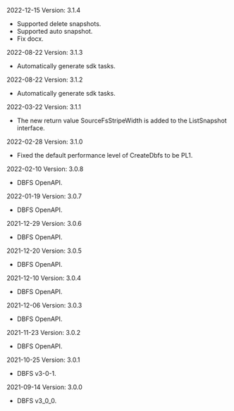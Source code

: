 2022-12-15 Version: 3.1.4
- Supported delete snapshots.
- Supported auto snapshot.
- Fix docx.

2022-08-22 Version: 3.1.3
- Automatically generate sdk tasks.

2022-08-22 Version: 3.1.2
- Automatically generate sdk tasks.

2022-03-22 Version: 3.1.1
- The new return value SourceFsStripeWidth is added to the ListSnapshot interface.

2022-02-28 Version: 3.1.0
- Fixed the default performance level of CreateDbfs to be PL1.

2022-02-10 Version: 3.0.8
- DBFS OpenAPI.

2022-01-19 Version: 3.0.7
- DBFS OpenAPI.

2021-12-29 Version: 3.0.6
- DBFS OpenAPI.

2021-12-20 Version: 3.0.5
- DBFS OpenAPI.

2021-12-10 Version: 3.0.4
- DBFS OpenAPI.

2021-12-06 Version: 3.0.3
- DBFS OpenAPI.

2021-11-23 Version: 3.0.2
- DBFS OpenAPI.

2021-10-25 Version: 3.0.1
- DBFS v3-0-1.

2021-09-14 Version: 3.0.0
- DBFS v3_0_0.


